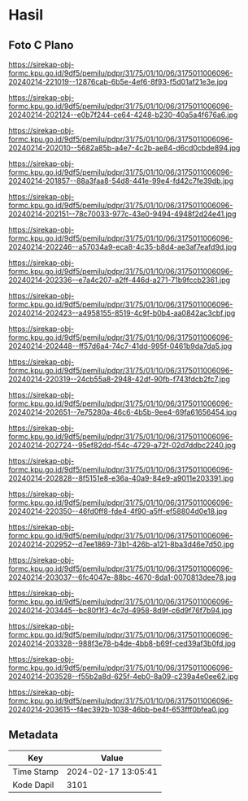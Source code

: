 # Hasil

## Foto C Plano

https://sirekap-obj-formc.kpu.go.id/9df5/pemilu/pdpr/31/75/01/10/06/3175011006096-20240214-221019--12876cab-6b5e-4ef6-8f93-f5d01af21e3e.jpg

https://sirekap-obj-formc.kpu.go.id/9df5/pemilu/pdpr/31/75/01/10/06/3175011006096-20240214-202124--e0b7f244-ce64-4248-b230-40a5a4f676a6.jpg

https://sirekap-obj-formc.kpu.go.id/9df5/pemilu/pdpr/31/75/01/10/06/3175011006096-20240214-202010--5682a85b-a4e7-4c2b-ae84-d6cd0cbde894.jpg

https://sirekap-obj-formc.kpu.go.id/9df5/pemilu/pdpr/31/75/01/10/06/3175011006096-20240214-201857--88a3faa8-54d8-441e-99e4-fd42c7fe39db.jpg

https://sirekap-obj-formc.kpu.go.id/9df5/pemilu/pdpr/31/75/01/10/06/3175011006096-20240214-202151--78c70033-977c-43e0-9494-4948f2d24e41.jpg

https://sirekap-obj-formc.kpu.go.id/9df5/pemilu/pdpr/31/75/01/10/06/3175011006096-20240214-202246--a57034a9-eca8-4c35-b8d4-ae3af7eafd9d.jpg

https://sirekap-obj-formc.kpu.go.id/9df5/pemilu/pdpr/31/75/01/10/06/3175011006096-20240214-202336--e7a4c207-a2ff-446d-a271-71b9fccb2361.jpg

https://sirekap-obj-formc.kpu.go.id/9df5/pemilu/pdpr/31/75/01/10/06/3175011006096-20240214-202423--a4958155-8519-4c9f-b0b4-aa0842ac3cbf.jpg

https://sirekap-obj-formc.kpu.go.id/9df5/pemilu/pdpr/31/75/01/10/06/3175011006096-20240214-202448--ff57d6a4-74c7-41dd-995f-0461b9da7da5.jpg

https://sirekap-obj-formc.kpu.go.id/9df5/pemilu/pdpr/31/75/01/10/06/3175011006096-20240214-220319--24cb55a8-2948-42df-90fb-f743fdcb2fc7.jpg

https://sirekap-obj-formc.kpu.go.id/9df5/pemilu/pdpr/31/75/01/10/06/3175011006096-20240214-202651--7e75280a-46c6-4b5b-9ee4-69fa61656454.jpg

https://sirekap-obj-formc.kpu.go.id/9df5/pemilu/pdpr/31/75/01/10/06/3175011006096-20240214-202724--95ef82dd-f54c-4729-a72f-02d7ddbc2240.jpg

https://sirekap-obj-formc.kpu.go.id/9df5/pemilu/pdpr/31/75/01/10/06/3175011006096-20240214-202828--8f5151e8-e36a-40a9-84e9-a9011e203391.jpg

https://sirekap-obj-formc.kpu.go.id/9df5/pemilu/pdpr/31/75/01/10/06/3175011006096-20240214-220350--46fd0ff8-fde4-4f90-a5ff-ef58804d0e18.jpg

https://sirekap-obj-formc.kpu.go.id/9df5/pemilu/pdpr/31/75/01/10/06/3175011006096-20240214-202952--d7ee1869-73b1-426b-a121-8ba3d46e7d50.jpg

https://sirekap-obj-formc.kpu.go.id/9df5/pemilu/pdpr/31/75/01/10/06/3175011006096-20240214-203037--6fc4047e-88bc-4670-8da1-0070813dee78.jpg

https://sirekap-obj-formc.kpu.go.id/9df5/pemilu/pdpr/31/75/01/10/06/3175011006096-20240214-203445--bc80f1f3-4c7d-4958-8d9f-c6d9f76f7b94.jpg

https://sirekap-obj-formc.kpu.go.id/9df5/pemilu/pdpr/31/75/01/10/06/3175011006096-20240214-203328--988f3e78-b4de-4bb8-b69f-ced39af3b0fd.jpg

https://sirekap-obj-formc.kpu.go.id/9df5/pemilu/pdpr/31/75/01/10/06/3175011006096-20240214-203528--f55b2a8d-625f-4eb0-8a09-c239a4e0ee62.jpg

https://sirekap-obj-formc.kpu.go.id/9df5/pemilu/pdpr/31/75/01/10/06/3175011006096-20240214-203615--f4ec392b-1038-46bb-be4f-653fff0bfea0.jpg


## Metadata

| Key        | Value               |
| ---------- | ------------------- |
| Time Stamp | 2024-02-17 13:05:41 |
| Kode Dapil | 3101                |



